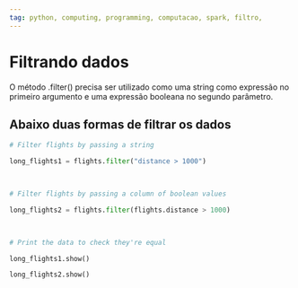 ```yaml
---
tag: python, computing, programming, computacao, spark, filtro,
---
```

# Filtrando dados
O método .filter() precisa ser utilizado como uma string como expressão no primeiro argumento e uma expressão booleana no segundo parâmetro.

## Abaixo duas formas de filtrar os dados
``` python
# Filter flights by passing a string

long_flights1 = flights.filter("distance > 1000")

  

# Filter flights by passing a column of boolean values

long_flights2 = flights.filter(flights.distance > 1000)

  

# Print the data to check they're equal

long_flights1.show()

long_flights2.show()
```